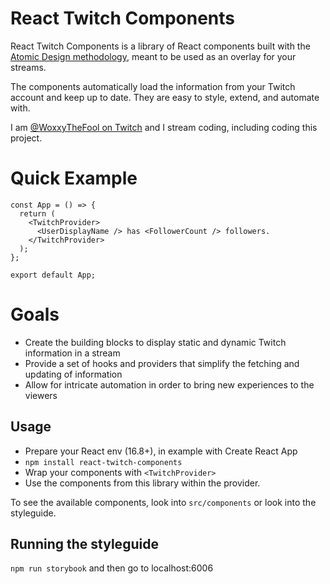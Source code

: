 # React Twitch Components

React Twitch Components is a library of React components built with the [Atomic Design methodology](https://bradfrost.com/blog/post/atomic-web-design/), meant to be used as an overlay for your streams.

The components automatically load the information from your Twitch account and keep up to date. They are easy to style, extend, and automate with.

I am [@WoxxyTheFool on Twitch](https://twitch.tv/woxxythefool) and I stream coding, including coding this project.

# Quick Example

```tsx
const App = () => {
  return (
    <TwitchProvider>
      <UserDisplayName /> has <FollowerCount /> followers.
    </TwitchProvider>
  );
};

export default App;
```

# Goals

- Create the building blocks to display static and dynamic Twitch information in a stream
- Provide a set of hooks and providers that simplify the fetching and updating of information
- Allow for intricate automation in order to bring new experiences to the viewers

## Usage

- Prepare your React env (16.8+), in example with Create React App
- `npm install react-twitch-components`
- Wrap your components with `<TwitchProvider>`
- Use the components from this library within the provider.

To see the available components, look into `src/components` or look into the styleguide.

## Running the styleguide

`npm run storybook` and then go to localhost:6006
